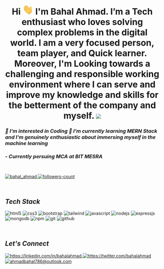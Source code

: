 <!----------------------------------- Heading Section ------------------------------------>
<h1 align="center">
    Hi
    <img src="https://raw.githubusercontent.com/ABSphreak/ABSphreak/master/gifs/Hi.gif" width="35">
    I'm Bahal Ahmad. I’m a Tech enthusiast who loves solving complex problems in the digital world.
I am a very focused person, team player, and Quick learner. Moreover, I'm Looking towards a challenging and responsible working environment where I can serve and improve my knowledge and skills for the betterment of the company and myself.
    <img src="https://camo.githubusercontent.com/d3359cb00ab0b5ed8f2e1fe3fceb4fbaf3b614340f8c0db99c17b9f50b351770/68747470733a2f2f656d6f6a69732e736c61636b6d6f6a69732e636f6d2f656d6f6a69732f696d616765732f313533313834393433302f343234362f626c6f622d73756e676c61737365732e6769663f31353331383439343330" width="35">
</h1>



<!----------------------------------- About Section ------------------------------------>

<h3>
    <i>
👀 I’m interested in Coding 
🌱 I’m currently learning MERN Stack and I'm genuinely enthusiastic about immersing myself in the machine learning</i>
</h3>

<h3>
    <i>- Currently persuing MCA  at BIT MESRA </i>
</h3>
<br>



<!----------------------------------- Profile View Section ------------------------------------>

<p align="left">
    <a href="https://github.com/bahalahmad">
        <img src="https://komarev.com/ghpvc/?username=bahalahmad&label=Profile%20views&color=0e75b6&style=flat" alt="bahal_ahmad" />
    </a>
    <a href="https://github.com/bahalahmad"?tab=followers">
        <img src="https://img.shields.io/github/followers/bahalahmad?label=Followers&style=social" alt="followers-count">
    </a>
</p>
<br>



<!----------------------------------- Tech Stack Section ------------------------------------>

<h2><i>Tech Stack</i></h2>

<p>
    <img src="https://img.shields.io/badge/HTML5-E34F26?style=for-the-badge&logo=html5&logoColor=white" alt="html5" />
    <img src="https://img.shields.io/badge/CSS3-1572B6?style=for-the-badge&logo=css3&logoColor=white" alt="css3" />
    <img src="https://img.shields.io/badge/Bootstrap-563D7C?style=for-the-badge&logo=bootstrap&logoColor=white" alt="bootstrap" />
    <img src="https://img.shields.io/badge/Tailwind_CSS-38B2AC?style=for-the-badge&logo=tailwind-css&logoColor=white" alt="tailwind" />
    <img src="https://img.shields.io/badge/JavaScript-323330?style=for-the-badge&logo=javascript&logoColor=F7DF1E" alt="javascript" />
    <img src="https://img.shields.io/badge/Node.js-339933?style=for-the-badge&logo=nodedotjs&logoColor=white" alt="nodejs" />
    <img src="https://img.shields.io/badge/Express.js-000000?style=for-the-badge&logo=express&logoColor=white" alt="expressjs" />
    <img src="https://img.shields.io/badge/MongoDB-4EA94B?style=for-the-badge&logo=mongodb&logoColor=white" alt="mongodb" />
    <img src="https://img.shields.io/badge/npm-CB3837?style=for-the-badge&logo=npm&logoColor=white" alt="npm" />
    <img src="https://img.shields.io/badge/Git-f44d27?style=for-the-badge&logo=git&logoColor=white" alt="git" />
    <img src="https://img.shields.io/badge/GitHub-100000?style=for-the-badge&logo=github&logoColor=white" alt="github" />
<!--     //<img src="https://img.shields.io/badge/React-20232A?style=for-the-badge&logo=react&logoColor=61DAFB" alt="reactjs" />
    //<img src="https://img.shields.io/badge/Redux-593D88?style=for-the-badge&logo=redux&logoColor=white" alt="redux" />
    //<img src="https://img.shields.io/badge/styled--components-DB7093?style=for-the-badge&logo=styled-components&logoColor=white" alt="styled-components" /> -->
</p>
<br>



<!----------------------------------- Project Section ------------------------------------>



<!----------------------------------- Social Media Links Section ------------------------------------>

<h2><i>Let's Connect</i></h2>


<p align="left">
    <a href="https://www.linkedin.com/in/bahal-ahmad-4723601a7">
        <img align="center" src="https://img.shields.io/badge/LinkedIn-0077B5?style=for-the-badge&logo=linkedin&logoColor=white" alt="https://linkedin.com/in/bahalahmad" />
    </a>
    <a href="https://twitter.com/its_bahal?t=2SJAVpH_GXfgFvvCeC4omg&s=09">
        <img align="center" src="https://img.shields.io/badge/Twitter-1DA1F2?style=for-the-badge&logo=twitter&logoColor=white" alt="https://twitter.com/bahalahmad" />
    </a>
    </a>
    <a title="ahmadbahal786@outlook.com" href="mailto:ahmadbahal786@outlook.com">
        <img align="center" src="https://img.shields.io/badge/Gmail-D14836?style=for-the-badge&logo=gmail&logoColor=white" alt="ahmadbahal786@outlook.com" />
    </a>
</p>
<br>




